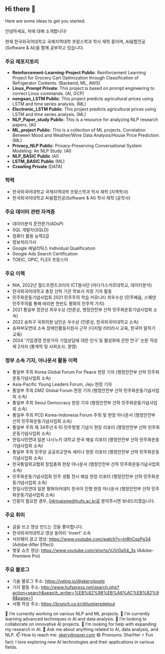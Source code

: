 
## Hi there 👋

Here are some ideas to get you started:

안녕하세요, 저에 대해 소개합니다!

현재 한국외국어대학교 국제지역대학 프랑스학과 학사 재학 중이며, AI융합전공(Software & AI)을 함께 공부하고 있습니다.

### 주요 레포지토리
- **Reinforcement-Learning-Project Public**: Reinforcement Learning Project for Grocery Cart Optimization through Classification of Refrigerator Contents. (Backend, ML, AWS)
- **Linux_Prompt Private**: This project is based on prompt engineering to correct Linux commands. (AI, GCP)
- **nongsan_LSTM Public**: This project predicts agricultural prices using LSTM and time series analysis. (ML)
- **Electronic_LSTM Public**: This project predicts agricultural prices using LSTM and time series analysis. (ML)
- **NLP_Paper_study Public**: This is a resource for analyzing NLP research papers. (AI)
- **ML_project Public**: This is a collection of ML projects. Correlation Between Mood and Weather/Wine Data Analysis/House Price Prediction. (ML)
- **Privacy_NLP Public**: Privacy-Preserving Conversational System Modeling: An NLP Study. (AI)
- **NLP_BASIC Public** (AI)
- **LSTM_BASIC Public** (ML)
- **Crawling Private** (DATA)

### 학력
- 한국외국어대학교 국제지역대학 프랑스학과 학사 재학 (지역학사)
- 한국외국어대학교 AI융합전공(Software & AI) 학사 재학 (공학사)

### 주요 데이터 관련 자격증
- 데이터분석 준전문가(ADsP)
- SQL 개발자(SQLD)
- 컴퓨터 활용 능력2급
- 정보처리기사
- Google 애널리틱스 Individual Qualification
- Google Ads Search Certification
- TOEIC, OPIC, FLEX 프랑스어
  
### 주요 이력
- NIA, 2022년 월드프렌즈코리아 ICT봉사단 (마다가스카르대학교, 데이터분석)
- 한국외국어대학교 총장 산하 기관 학보사 차장 기자 활동
- 민주화운동기념사업회 2021 민주주의 학습 커뮤니티 최우수상 (민주혜움, 스웨덴 민주주의를 통해 바라본 한반도 평화의 민주적 가치)
- 2021 통일부 장관상 최우수상 (언론상, 행정안전부 산하 민주화운동기념사업회 소속)
- 2022 송파구 국회의원 남인순 우수상 (언론상, 한국외국어대학교 소속)
- 송파부모연대 소속 장애인활동지원사 근무 (디지털 리터러시 교육, 한국어 말하기 교육)
- 2024 '기업경영 전문가의 기업상담에 대한 인식 및 활성화에 관한 연구' 논문 작성 제 2저자 (통계학 및 사회조사, 경영)

### 정부 소속 기자, 아나운서 활동 이력 
- 통일부 주최 Korea Global Forum For Peace 현장 기자 (행정안전부 산하 민주화운동기념사업회 소속)
- Asia-Pacific Young Leaders Forum, Jeju 현장 기자
- 통일부 주최 DMZ Global Forum 현장 기자 (행정안전부 산하 민주화운동기념사업회 소속)
- 통일부 주최 Seoul Democracy 현장 기자 (행정안전부 산하 민주화운동기념사업회 소속)
- 통일부 주최 PCD Korea-Indonesia Forum 주최 및 현장 아나운서 (행정안전부 산하 민주화운동기념사업회 소속)
- 통일부 주최 제 34주년 6‧10 민주항쟁 기념식 현장 리포터 (행정안전부 산하 민주화운동기념사업회 소속)
- 한일시민연대 일본 나시노키 대학교 한국 해설 리포터 (행정안전부 산하 민주화운동기념사업회 소속)
- 통일부 주최 민주당 공공외교연속 세미나 현장 리포터 (행정안전부 산하 민주화운동기념사업회 소속)
- 한국통일외교협회 창립총회 현장 아나운서 (행정안전부 산하 민주화운동기념사업회 소속)
- 민주화운동기념사업회 민주 생활 전시 해설 현장 리포터 (행정안전부 산하 민주화운동기념사업회 소속)
- 한일시민연대 일본 평화아카데미 한국어 진행 현장 아나운서 (행정안전부 산하 민주화운동기념사업회 소속)
- 인증이 필요한 경우, 04rinaisme@hufs.ac.kr로 문의주시면 보내드리겠습니다.


### 주요 취미
- 글을 쓰고 영상 만드는 것을 좋아합니다.
- 한국외국어대학교 영상 동아리 'Insert' 소속
- 서브웨이 광고 영상: https://www.youtube.com/watch?v=tn8hCqzPe34 (Adobe-After Effect)
- 벚꽃 쇼츠 영상: https://www.youtube.com/shorts/VJVi0a54_3s (Adobe-Premiere Pro)

### 주요 블로그
- 기술 블로그 주소: https://velog.io/@skery/posts
- 기자 활동 주소: http://www.hufspress.net/search.php?action=search&search_writer=%EB%82%98%EB%A6%AC%EB%82%98&page=1
- 서평 작성 주소: https://brunch.co.kr/@lumieredetout

🔭 I’m currently working on various NLP and ML projects.
🌱 I’m currently learning advanced techniques in AI and data analysis.
👯 I’m looking to collaborate on innovative AI projects.
🤔 I’m looking for help with expanding my research in AI.
💬 Ask me about anything related to AI, data analysis, and NLP.
📫 How to reach me: skery@naver.com
😄 Pronouns: She/Her
⚡ Fun fact: I love exploring new AI technologies and their applications in various fields.


